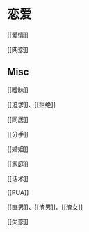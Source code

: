 # 恋爱


[[爱情]]

[[网恋]]


## Misc

[[暧昧]]

[[追求]]、[[拒绝]]

[[同居]]

[[分手]]

[[婚姻]]

[[家庭]]

[[话术]]

[[PUA]]

[[直男]]、[[渣男]]、[[渣女]]

[[失恋]]



